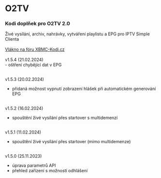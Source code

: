 <h1>O2TV</h1>
<p>
<h3>Kodi doplňek pro O2TV 2.0</h3>
<p>
Živé vysílání, archiv, nahrávky, vytváření playlistu a EPG pro IPTV Simple Clienta<br><br>
<a href="https://www.xbmc-kodi.cz/prispevek-o2tv">Vlákno na fóru XBMC-Kodi.cz</a><br><br>
v1.5.4 (21.02.2024)<br>
- oštření chybějící dat v EPG<br><br>

v1.5.3 (20.02.2024)<br>
- přidaná možnost vypnutí zobrazení hlášek při automatickém generování EPG<br><br>

v1.5.2 (16.02.2024)<br>
- spouštění živé vysílání přes startover s multidemenzí<br><br>

v1.5.1 (11.02.2024)<br>
- spouštění živé vysílání přes startover (mimo multidemenze)<br><br>

v1.5.0 (25.11.2023)<br>
- úprava parametrů API<br>
- přehled zařízení s možností odhlášení<br><br>
</p>
